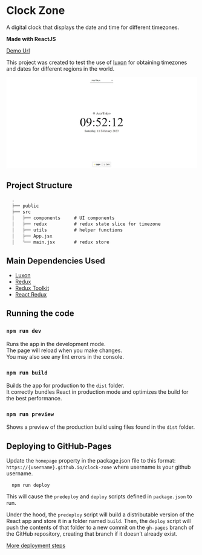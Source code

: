 # Clock Zone
A digital clock that displays the date and time for different timezones.

__Made with ReactJS__

[Demo Url](https://sihlemkaza.github.io/clock-zone/)

This project was created to test the use of [luxon](https://www.npmjs.com/package/luxon) for obtaining timezones and dates for different regions in the world.

![Example Image](/images/image1.jpg?raw=true)


## Project Structure

```
  .
  ├── public                  
  ├── src
  │   ├── components     # UI components
  │   ├── redux          # redux state slice for timezone
  │   ├── utils          # helper functions
  │   ├── App.jsx
  │   └── main.jsx       # redux store 
```            

## Main Dependencies Used
- [Luxon](https://www.npmjs.com/package/luxon)
- [Redux](https://www.npmjs.com/package/redux)
- [Redux Toolkit](https://www.npmjs.com/package/@reduxjs/toolkit)
- [React Redux](https://www.npmjs.com/package/react-redux)

## Running the code

### `npm run dev`

Runs the app in the development mode.\
The page will reload when you make changes.\
You may also see any lint errors in the console.

### `npm run build`

Builds the app for production to the `dist` folder.\
It correctly bundles React in production mode and optimizes the build for the best performance.

### `npm run preview`
Shows a preview of the production build using files found in the `dist` folder.

## Deploying to GitHub-Pages

Update the `homepage` property in the package.json file to this format: `https://{username}.github.io/clock-zone` where username is your github username.

```
  npm run deploy
```
This will cause the `predeploy` and `deploy` scripts defined in `package.json` to run.

Under the hood, the `predeploy` script will build a distributable version of the React app and store it in a folder named `build`. Then, the `deploy` script will push the contents of that folder to a new commit on the `gh-pages` branch of the GitHub repository, creating that branch if it doesn't already exist.

[More deployment steps](https://github.com/gitname/react-gh-pages#readme)